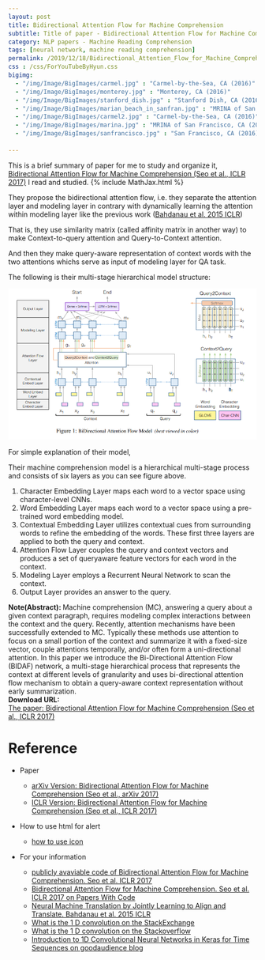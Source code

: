 ```yaml
---
layout: post
title: Bidirectional Attention Flow for Machine Comprehension
subtitle: Title of paper - Bidirectional Attention Flow for Machine Comprehension
category: NLP papers - Machine Reading Comprehension
tags: [neural network, machine reading comprehension]
permalink: /2019/12/18/Bidirectional_Attention_Flow_for_Machine_Comprehension/
css : /css/ForYouTubeByHyun.css
bigimg: 
  - "/img/Image/BigImages/carmel.jpg" : "Carmel-by-the-Sea, CA (2016)"
  - "/img/Image/BigImages/monterey.jpg" : "Monterey, CA (2016)"
  - "/img/Image/BigImages/stanford_dish.jpg" : "Stanford Dish, CA (2016)"
  - "/img/Image/BigImages/marian_beach_in_sanfran.jpg" : "MRINA of San Francisco, CA (2016)"
  - "/img/Image/BigImages/carmel2.jpg" : "Carmel-by-the-Sea, CA (2016)"
  - "/img/Image/BigImages/marina.jpg" : "MRINA of San Francisco, CA (2016)"
  - "/img/Image/BigImages/sanfrancisco.jpg" : "San Francisco, CA (2016)"
  
---
```


This is a brief summary of paper for me to study and organize it, [Bidirectional Attention Flow for Machine Comprehension (Seo et al., ICLR 2017)](https://openreview.net/forum?id=HJ0UKP9ge) I read and studied. 
{% include MathJax.html %}


They propose the bidirectional attention flow, i.e. they separate the attention layer and modeling layer in contrary with dynamically learning the attention within modeling layer like the previous work ([Bahdanau et al. 2015 ICLR](https://arxiv.org/abs/1409.0473))

That is, they use similarity matrix (called affinity matrix in another way) to make Context-to-query attention and Query-to-Context attention.

And then they make query-aware representation of context words with the two attentions whichs serve as input of modeling layer for QA task.

The following is their multi-stage hierarchical model structure:

![Seo et al., ICLR 2017](/img/Image/NaturalLanguageProcessing/NLPLabs/Paper_Investigation/MRC/2019-12-18-Bidirectional_Attention_Flow_for_Machine_Comprehension/BIDAF_1.PNG)

For simple explanation of their model, 

Their machine comprehension model is a hierarchical multi-stage process and consists of six layers as you can see figure above.

1. Character Embedding Layer maps each word to a vector space using character-level CNNs.
2. Word Embedding Layer maps each word to a vector space using a pre-trained word embedding model.
3. Contextual Embedding Layer utilizes contextual cues from surrounding words to refine the embedding of the words. These first three layers are applied to both the query and context.
4. Attention Flow Layer couples the query and context vectors and produces a set of queryaware feature vectors for each word in the context.
5. Modeling Layer employs a Recurrent Neural Network to scan the context.
6. Output Layer provides an answer to the query.

<div class="alert alert-info" role="alert"><i class="fa fa-info-circle"></i> <b>Note(Abstract): </b>
Machine comprehension (MC), answering a query about a given context paragraph, requires modeling complex interactions between the context and the query. Recently, attention mechanisms have been successfully extended to MC. Typically these methods use attention to focus on a small portion of the context and summarize it with a fixed-size vector, couple attentions temporally, and/or often form a uni-directional attention. In this paper we introduce the Bi-Directional Attention Flow (BIDAF) network, a multi-stage hierarchical process that represents the context at different levels of granularity and uses bi-directional attention flow mechanism to obtain a query-aware context representation without early summarization.
</div>
    
<div class="alert alert-success" role="alert"><i class="fa fa-paperclip fa-lg"></i> <b>Download URL: </b><br>
  <a href="https://openreview.net/forum?id=HJ0UKP9ge">The paper: Bidirectional Attention Flow for Machine Comprehension (Seo et al., ICLR 2017)</a>
</div>

# Reference 

- Paper 
  - [arXiv Version: Bidirectional Attention Flow for Machine Comprehension (Seo et al., arXiv 2017)](https://arxiv.org/abs/1611.01603)
  - [ICLR Version: Bidirectional Attention Flow for Machine Comprehension (Seo et al., ICLR 2017)](https://openreview.net/forum?id=HJ0UKP9ge)
  
- How to use html for alert
  - [how to use icon](http://idratherbewriting.com/documentation-theme-jekyll/mydoc_icons.html)
    
- For your information
  - [publicly avaviable code of Bidirectional Attention Flow for Machine Comprehension. Seo et al. ICLR 2017](https://allenai.github.io/bi-att-flow/)
  - [Bidirectional Attention Flow for Machine Comprehension. Seo et al. ICLR 2017 on Papers With Code](https://paperswithcode.com/paper/bidirectional-attention-flow-for-machine)
  - [Neural Machine Translation by Jointly Learning to Align and Translate. Bahdanau et al. 2015 ICLR](https://arxiv.org/abs/1409.0473)
  - [What is the 1 D convolution on the StackExchange](https://stats.stackexchange.com/questions/292751/is-a-1d-convolution-of-size-m-with-k-channels-the-same-as-a-2d-convolution-o)
  - [What is the 1 D convolution on the Stackoverflow](https://stackoverflow.com/questions/42883547/intuitive-understanding-of-1d-2d-and-3d-convolutions-in-convolutional-neural-n)
  - [Introduction to 1D Convolutional Neural Networks in Keras for Time Sequences on goodaudience blog](https://blog.goodaudience.com/introduction-to-1d-convolutional-neural-networks-in-keras-for-time-sequences-3a7ff801a2cf)


























